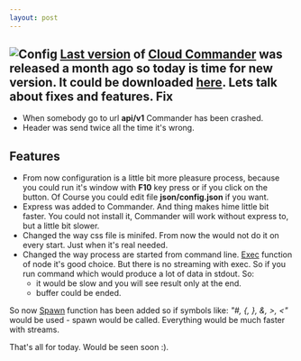 ```yaml
---
layout: post
---
```


![Config](https://cloudcmd.io/img/screen/config.png "Config")
[Last version](http://blog.cloudcmd.io/post/cloud-commander-v0.5.0 "Cloud Commander v0.5.0") of [Cloud Commander](http://cloudcmd.io "Cloud Commander") was released a month ago so today is time for new version. It could be downloaded [here](https://github.com/coderaiser/cloudcmd/releases/tag/v0.6.0 "Cloud Commander v0.6.0"). Lets talk about fixes and features.
Fix
------
- When somebody go to url **api/v1** Commander has been crashed.
- Header was send twice all the time it's wrong.

Features
------
- From now configuration is a little bit more pleasure process, because
you could run it's window with **F10** key press or if you click on the
button. Of Course you could edit file **json/config.json** if you want.
- Express was added to Commander. And thing makes hime little bit faster.
You could not install it, Commander will work without express to,
but a little bit slower.
- Changed the way css file is minifed. From now the would not do it
on every start. Just when it's real needed.
- Changed the way process are started from command line.
[Exec](http://nodejs.org/api/child_process.html#child_process_child_process_exec_command_options_callback "Exec")
function of node it's good choice. But there is no streaming with exec. So if you run command which
would produce a lot of data in stdout. So:
  - it would be slow and you will see result only at the end.
  - buffer could be ended.

So now [Spawn](http://nodejs.org/api/child_process.html#child_process_child_process_spawn_command_args_options "Spawn") function has been added so if symbols like: *"#, {, }, &, >, <"* would be used - spawn would be called. Everything would be much faster with streams.

That's all for today. Would be seen soon :).
